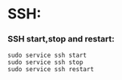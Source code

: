 # SSH:

### SSH start,stop and restart:
<pre><code>sudo service ssh start
sudo service ssh stop
sudo service ssh restart
</pre></code>

